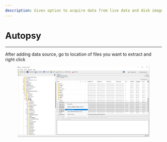 ```yaml
---
description: Gives option to acquire data from live data and disk image
---
```


# Autopsy

***

After adding data source, go to location of files you want to extract and right click

<figure><img src="../../.gitbook/assets/image (1) (1) (1) (1) (1) (1).png" alt=""><figcaption></figcaption></figure>
